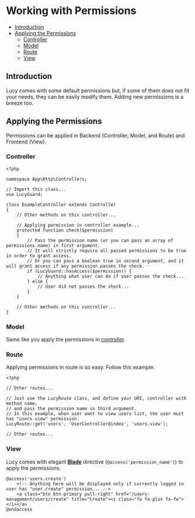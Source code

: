 # Working with Permissions

- [Introduction](#introduction)
- [Applying the Permissions](#applying-the-permissions)
    - [Controller](#applying-the-permissions-controller)
    - [Model](#applying-the-permissions-model)
    - [Route](#applying-the-permissions-route)
    - [View](#applying-the-permissions-view)

<a name="introduction"></a>
## Introduction

Lucy comes with some default permissions but, if some of them does not fit your needs, they can be easily modify them. Adding new permissions is a breeze too.

<a name="applying-the-permissions"></a>
## Applying the Permissions

Permissions can be applied in Backend (Controller, Model, and Route) and Frontend (View).

<a name="applying-the-permissions-controller"></a>
### Controller

```
<?php

namespace App\Http\Controllers;

// Import this class...
use LucyGuard;

class ExampleController extends Controller
{
    // Other methods on this controller...

    // Applying permission in controller example...
    protected function check($permission)
    {
        // Pass the permission name (or you can pass an array of permissions name) in first argument.
        // It will strictly require all passed permissions to be true in order to grant access.
        // Or you can pass a boolean true in second argument, and it will grant access if any permission passes the check.
        if (LucyGuard::hasAccess($permission)) {
            // Anything what user can do if user passes the check...
        } else {
            // User did not passes the check...
        }
    }

    // Other methods on this controller...
}
```

<a name="applying-the-permissions-model"></a>
### Model

Same like you apply the permissions in [controller](#applying-the-permissions-controller).

<a name="applying-the-permissions-route"></a>
### Route

Applying permissions in route is so easy. Follow this example:

```
<?php

// Other routes...

// Just use the LucyRoute class, and define your URI, controller with method name,
// and pass the permission name in third argument.
// In this example, when user want to view users list, the user must has "users.view" permission.
LucyRoute::get('users', 'UserController@index', 'users.view');

// Other routes...
```

<a name="applying-the-permissions-view"></a>
### View

Lucy comes with elegant [**Blade**](https://laravel.com/docs/5.2/blade) directive (`@access('permission_name')`) to apply the permissions.

```
@access('users.create')
    <!-- Anything here will be displayed only if currently logged in user has "user.create" permission... -->
    <a class="btn btn-primary pull-right" href="/users-management/users/create" title="Create"><i class="fa fa-plus fa-fw"></i></a>
@endaccess
```
